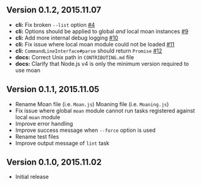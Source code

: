 ## Version 0.1.2, 2015.11.07

* **cli:** Fix broken `--list` option [#4](https://github.com/neocotic/moan/issues/4)
* **cli:** Options should be applied to global *and* local moan instances [#9](https://github.com/neocotic/moan/issues/9)
* **cli:** Add more internal debug logging [#10](https://github.com/neocotic/moan/issues/10)
* **cli:** Fix issue where local moan module could not be loaded [#11](https://github.com/neocotic/moan/issues/11)
* **cli:** `CommandLineInterface#parse` should return `Promise` [#12](https://github.com/neocotic/moan/issues/12)
* **docs:** Correct Unix path in `CONTRIBUTING.md` file
* **docs:** Clarify that Node.js v4 is only the minimum version required to use moan

## Version 0.1.1, 2015.11.05

* Rename Moan file (i.e. `Moan.js`) Moaning file (i.e. `Moaning.js`)
* Fix issue where global `moan` module cannot run tasks registered against local `moan` module
* Improve error handling
* Improve success message when `--force` option is used
* Rename test files
* Improve output message of `lint` task

## Version 0.1.0, 2015.11.02

* Initial release